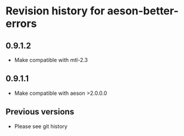 # Revision history for aeson-better-errors

## 0.9.1.2

* Make compatible with mtl-2.3

## 0.9.1.1

* Make compatible with aeson >2.0.0.0


## Previous versions

* Please see git history
